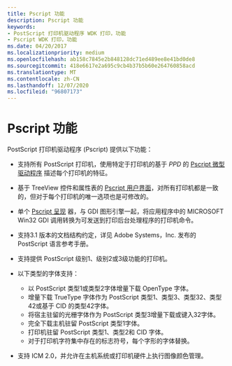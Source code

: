 ```yaml
---
title: Pscript 功能
description: Pscript 功能
keywords:
- PostScript 打印机驱动程序 WDK 打印，功能
- Pscript WDK 打印，功能
ms.date: 04/20/2017
ms.localizationpriority: medium
ms.openlocfilehash: ab158c7845e2b848128dc71ed489ee8e41bd0de8
ms.sourcegitcommit: 418e6617e2a695c9cb4b37b5b60e264760858acd
ms.translationtype: MT
ms.contentlocale: zh-CN
ms.lasthandoff: 12/07/2020
ms.locfileid: "96807173"
---
```

# <a name="pscript-capabilities"></a>Pscript 功能





PostScript 打印机驱动程序 (Pscript) 提供以下功能：

-   支持所有 PostScript 打印机，使用特定于打印机的基于 *PPD* 的 [Pscript 微型驱动程序](pscript-minidrivers.md) 描述每个打印机的特征。

-   基于 TreeView 控件和属性表的 [Pscript 用户界面](pscript-user-interface.md)，对所有打印机都是一致的，但对于每个打印机的唯一选项也是可修改的。

-   单个 [Pscript 呈现](pscript-renderer.md) 器，与 GDI 图形引擎一起，将应用程序中的 MICROSOFT Win32 GDI 调用转换为可发送到打印后台处理程序的打印机命令。

-   支持3.1 版本的文档结构约定，详见 Adobe Systems，Inc. 发布的 PostScript 语言参考手册。

-   支持提供 PostScript 级别1、级别2或3级功能的打印机。

-   以下类型的字体支持：
    -   以 PostScript 类型1或类型2字体增量下载 OpenType 字体。
    -   增量下载 TrueType 字体作为 PostScript 类型1、类型3、类型32、类型42或基于 CID 的类型42字体。
    -   将宿主驻留的光栅字体作为 PostScript 类型3增量下载或键入32字体。
    -   完全下载主机驻留 PostScript 类型1字体。
    -   打印机驻留 PostScript 类型1、类型2和 CID 字体。
    -   对于打印机字符集中存在的标志符号，每个字形的字体替换。
-   支持 ICM 2.0，并允许在主机系统或打印机硬件上执行图像颜色管理。

 

 




